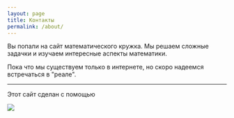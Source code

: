 ```yaml
---
layout: page
title: Контакты
permalink: /about/
---
```


Вы попали на сайт математического кружка. Мы решаем сложные задачки и изучаем интересные аспекты математики.

Пока что мы существуем только в интернете, но скоро надеемся встречаться в "реале".

<hr/>

Этот сайт сделан с помощью

<img src="http://jekyllrb.com/img/logo-2x.png"/>